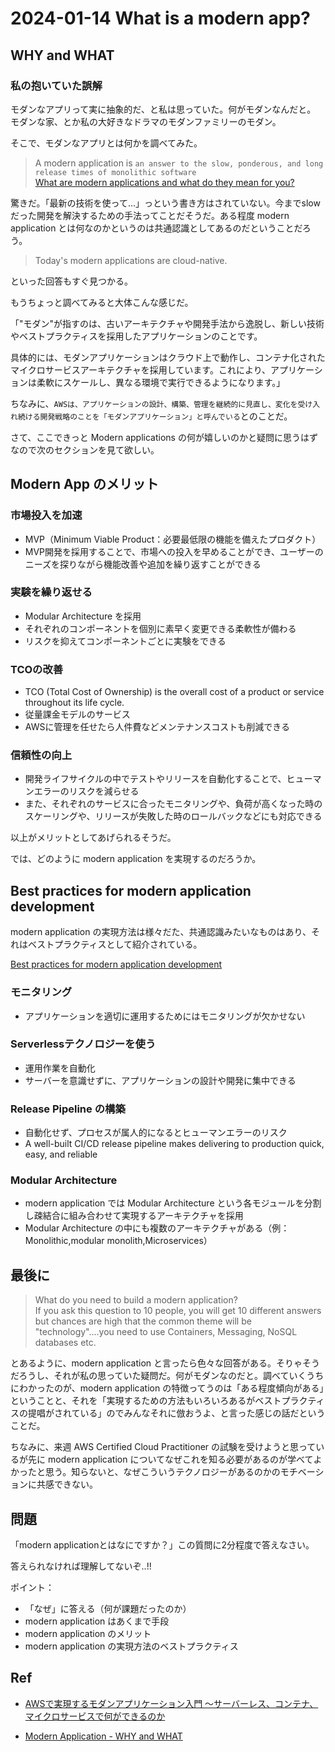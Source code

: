 # 2024-01-14 What is a modern app?

## WHY and WHAT

### 私の抱いていた誤解

モダンなアプリって実に抽象的だ、と私は思っていた。何がモダンなんだと。
モダンな家、とか私の大好きなドラマのモダンファミリーのモダン。

そこで、モダンなアプリとは何かを調べてみた。

> A modern application is `an answer to the slow, ponderous, and long release times of monolithic software`</br>
 [What are modern applications and what do they mean for you?](https://www.tmaxsoft.com/what-are-modern-applications-and-what-do-they-mean-for-you/#:~:text=A%20modern%20application%20is%20an,(think%20Uber%20or%20Amazon).)

驚きだ。「最新の技術を使って...」っという書き方はされていない。今までslowだった開発を解決するための手法ってことだそうだ。ある程度 modern application とは何なのかというのは共通認識としてあるのだということだろう。

> Today's modern applications are cloud-native.

といった回答もすぐ見つかる。

もうちょっと調べてみると大体こんな感じだ。

「"モダン"が指すのは、古いアーキテクチャや開発手法から逸脱し、新しい技術やベストプラクティスを採用したアプリケーションのことです。

具体的には、モダンアプリケーションはクラウド上で動作し、コンテナ化されたマイクロサービスアーキテクチャを採用しています。これにより、アプリケーションは柔軟にスケールし、異なる環境で実行できるようになります。」

ちなみに、`AWSは、アプリケーションの設計、構築、管理を継続的に見直し、変化を受け入れ続ける開発戦略のことを「モダンアプリケーション」と呼んでいる`とのことだ。

さて、ここできっと Modern applications の何が嬉しいのかと疑問に思うはずなので次のセクションを見て欲しい。

## Modern App のメリット

### 市場投入を加速

- MVP（Minimum Viable Product：必要最低限の機能を備えたプロダクト）
- MVP開発を採用することで、市場への投入を早めることができ、ユーザーのニーズを探りながら機能改善や追加を繰り返すことができる

### 実験を繰り返せる

- Modular Architecture を採用
- それぞれのコンポーネントを個別に素早く変更できる柔軟性が備わる
- リスクを抑えてコンポーネントごとに実験をできる

### TCOの改善

- TCO (Total Cost of Ownership) is the overall cost of a product or service throughout its life cycle.
- 従量課金モデルのサービス
- AWSに管理を任せたら人件費などメンテナンスコストも削減できる

### 信頼性の向上

- 開発ライフサイクルの中でテストやリリースを自動化することで、ヒューマンエラーのリスクを減らせる
- また、それぞれのサービスに合ったモニタリングや、負荷が高くなった時のスケーリングや、リリースが失敗した時のロールバックなどにも対応できる

以上がメリットとしてあげられるそうだ。

では、どのように modern application を実現するのだろうか。

## Best practices for modern application development

modern application の実現方法は様々だた、共通認識みたいなものはあり、それはベストプラクティスとして紹介されている。

[Best practices for modern application development](https://pages.awscloud.com/rs/112-TZM-766/images/MAD_modern_application_eBook.pdf)

### モニタリング

- アプリケーションを適切に運用するためにはモニタリングが欠かせない

### Serverlessテクノロジーを使う

- 運用作業を自動化
- サーバーを意識せずに、アプリケーションの設計や開発に集中できる

### Release Pipeline の構築

- 自動化せず、プロセスが属人的になるとヒューマンエラーのリスク
- A well-built CI/CD release pipeline makes delivering to production quick, easy, and reliable

### Modular Architecture

- modern application では Modular Architecture という各モジュールを分割し疎結合に組み合わせて実現するアーキテクチャを採用
- Modular Architecture の中にも複数のアーキテクチャがある（例：Monolithic,modular monolith,Microservices）

## 最後に

> What do you need to build a modern application?</br>
If you ask this question to 10 people, you will get 10 different answers but chances are high that the common theme will be "technology"....you need to use Containers, Messaging, NoSQL databases etc. 

とあるように、modern application と言ったら色々な回答がある。そりゃそうだろうし、それが私の思っていた疑問だ。何がモダンなのだと。調べていくうちにわかったのが、modern application の特徴ってうのは「ある程度傾向がある」ということと、それを「実現するための方法もいろいろあるがベストプラクティスの提唱がされている」のでみんなそれに倣おうよ、と言った感じの話だということだ。

ちなみに、来週 AWS Certified Cloud Practitioner の試験を受けようと思っているが先に modern application についてなぜこれを知る必要があるのが学べてよかったと思う。知らないと、なぜこういうテクノロジーがあるのかのモチベーションに共感できない。

## 問題

「modern applicationとはなにですか？」この質問に2分程度で答えなさい。

答えられなければ理解してないぞ..!!

ポイント：

- 「なぜ」に答える（何が課題だったのか）
- modern application はあくまで手段
- modern application のメリット
- modern application の実現方法のベストプラクティス

## Ref

- [AWSで実現するモダンアプリケーション入門 〜サーバーレス、コンテナ、マイクロサービスで何ができるのか ](www.amazon.co.jp/dp/4297133261)

- [Modern Application - WHY and WHAT](https://www.linkedin.com/pulse/modern-application-why-what-rajeev-sakhuja)